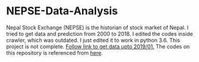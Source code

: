 # NEPSE-Data-Analysis
Nepal Stock Exchange (NEPSE) is the historian of stock market of Nepal. I tried to get data and prediction from 2000 to 2018. 
I edited the codes inside crawler, which was outdated. I just edited it to work in python 3.6. 
This project is not complete.
<a href = "https://drive.google.com/open?id=1n4AX8Dl_-yuH_4-iaYgdU1KySOUESh6W"> Follow link to get data upto 2019/01.</a>
The codes on this repository is referenced from [here](https://github.com/rojesh-shikhrakar/NepseCrawler).
